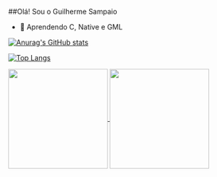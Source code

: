 ##Olá! Sou o Guilherme Sampaio

- 🌱 Aprendendo C, Native e GML

<!--stats-->
[![Anurag's GitHub stats](https://github-readme-stats.vercel.app/api?username=GuilhermeSsampaio&show_icons=true&theme=radical)](https://github.com/anuraghazra/github-readme-stats)

<!--langs-->
[![Top Langs](https://github-readme-stats.vercel.app/api/top-langs/?username=GuilhermeSsampaio&size_weight=0.5&count_weight=0.5&show_icons=true&theme=radical)](https://github.com/anuraghazra/github-readme-stats)

<!--time-->

<a href="https://github.com/anuraghazra/github-readme-stats">
  <img height=200 align="center" src="https://github-readme-stats.vercel.app/api?username=GuilhermeSsampaio" />
</a>
<a href="https://github.com/anuraghazra/convoychat">
  <img height=200 align="center" src="https://github-readme-stats.vercel.app/api/top-langs?username=GuilhermeSsampaio&layout=compact&langs_count=8&card_width=320" />
</a>
